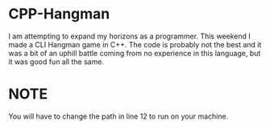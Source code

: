 # CPP-Hangman
I am attempting to expand my horizons as a programmer. This weekend I made a CLI Hangman game in C++. The code is probably not the best and it was a bit of an uphill battle coming from no experience in this language, but it was good fun all the same.

# NOTE
You will have to change the path in line 12 to run on your machine.
